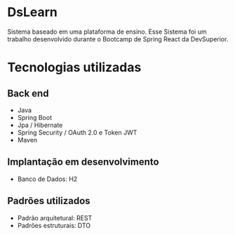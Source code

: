 # DsLearn
Sistema baseado em uma plataforma de ensino. Esse Sistema foi um trabalho desenvolvido durante o Bootcamp de Spring React da DevSuperior. 

# Tecnologias utilizadas
## Back end
- Java
- Spring Boot
- Jpa / Hibernate
- Spring Security / OAuth 2.0 e Token JWT
- Maven

## Implantação em desenvolvimento
- Banco de Dados: H2

## Padrões utilizados
- Padrão arquitetural: REST
- Padrões estruturais: DTO
